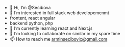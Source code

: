 - 👋 Hi, I’m @Secibova
- 👀 I’m interested in full stack web developemenmt
-   frontent, react angular
-   backend python, php 
- 🌱 I’m currently learning react and Next.js
- 💞️ I’m looking to collaborate on similar in my spare time
- 📫 How to reach me arminsecibovic@gmail.com

<!---
Secibova/Secibova is a ✨ special ✨ repository because its `README.md` (this file) appears on your GitHub profile.
You can click the Preview link to take a look at your changes.
--->
